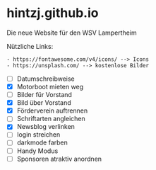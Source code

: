 # hintzj.github.io
Die neue Website für den WSV Lampertheim

Nützliche Links:

    - https://fontawesome.com/v4/icons/ --> Icons
    - https://unsplash.com/ --> kostenlose Bilder

- [ ] Datumschreibweise
- [x] Motorboot mieten weg
- [ ] Bilder für Vorstand
- [x] Bild über Vorstand
- [x] Förderverein auftrennen
- [ ] Schriftarten angleichen
- [x] Newsblog verlinken
- [ ] login streichen
- [ ] darkmode farben
- [ ] Handy Modus
- [ ] Sponsoren atraktiv anordnen
